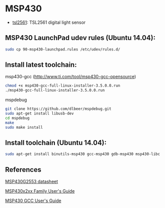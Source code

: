 MSP430
======

* [tsl2561](tsl2561/): TSL2561 digital light sensor

## MSP430 LaunchPad udev rules (Ubuntu 14.04):
```sh
sudo cp 90-msp430-launchpad.rules /etc/udev/rules.d/
```

## Install latest toolchain:
msp430-gcc (http://www.ti.com/tool/msp430-gcc-opensource)
```sh
chmod +x msp430-gcc-full-linux-installer-3.5.0.0.run
./msp430-gcc-full-linux-installer-3.5.0.0.run
```

mspdebug
```sh
git clone https://github.com/dlbeer/mspdebug.git
sudo apt-get install libusb-dev
cd mspdebug
make
sudo make install
```

## Install toolchain (Ubuntu 14.04):
```sh
sudo apt-get install binutils-msp430 gcc-msp430 gdb-msp430 msp430-libc msp430mcu mspdebug
```

## References
[MSP430G2553 datasheet](http://www.ti.com/lit/gpn/msp430g2553)

[MSP430x2xx Family User's Guide](http://www.ti.com/lit/pdf/slau144)

[MSP430 GCC User's Guide](http://www.ti.com/lit/pdf/slau646)
